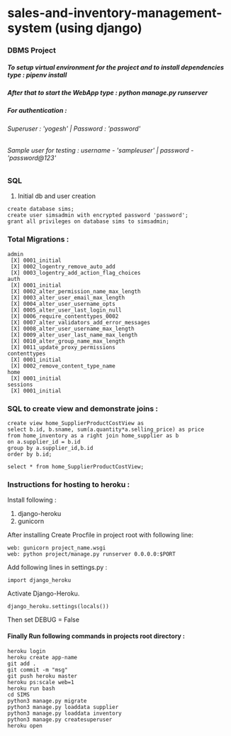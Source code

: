 # sales-and-inventory-management-system (using django)

### DBMS Project  
##### To setup virtual environment for the project and to install dependencies type : pipenv install
##### After that to start the WebApp type : python manage.py runserver
##### For authentication :
###### Superuser : 'yogesh' | Password : 'password'
###### Sample user for testing : username - 'sampleuser' | password - 'password@123'


### SQL

1. Initial db and user creation
```
create database sims;
create user simsadmin with encrypted password 'password';
grant all privileges on database sims to simsadmin;
```

### Total Migrations : 
```
admin
 [X] 0001_initial
 [X] 0002_logentry_remove_auto_add
 [X] 0003_logentry_add_action_flag_choices
auth
 [X] 0001_initial
 [X] 0002_alter_permission_name_max_length
 [X] 0003_alter_user_email_max_length
 [X] 0004_alter_user_username_opts
 [X] 0005_alter_user_last_login_null
 [X] 0006_require_contenttypes_0002
 [X] 0007_alter_validators_add_error_messages
 [X] 0008_alter_user_username_max_length
 [X] 0009_alter_user_last_name_max_length
 [X] 0010_alter_group_name_max_length
 [X] 0011_update_proxy_permissions
contenttypes
 [X] 0001_initial
 [X] 0002_remove_content_type_name
home
 [X] 0001_initial
sessions
 [X] 0001_initial
```

### SQL to create view and demonstrate joins : 
```
create view home_SupplierProductCostView as
select b.id, b.sname, sum(a.quantity*a.selling_price) as price
from home_inventory as a right join home_supplier as b
on a.supplier_id = b.id
group by a.supplier_id,b.id
order by b.id;

select * from home_SupplierProductCostView;
```

### Instructions for hosting to heroku : 
Install following : 
1. django-heroku
2. gunicorn

After installing Create Procfile in project root with following line:
```
web: gunicorn project_name.wsgi
web: python project/manage.py runserver 0.0.0.0:$PORT
```


Add following lines in settings.py :
```
import django_heroku
```
Activate Django-Heroku.
```
django_heroku.settings(locals())
```
Then set DEBUG = False 

#### Finally Run following commands in projects root directory : 
```
heroku login
heroku create app-name
git add .
git commit -m "msg"
git push heroku master
heroku ps:scale web=1
heroku run bash
cd SIMS
python3 manage.py migrate
python3 manage.py loaddata supplier
python3 manage.py loaddata inventory
python3 manage.py createsuperuser
heroku open
```




